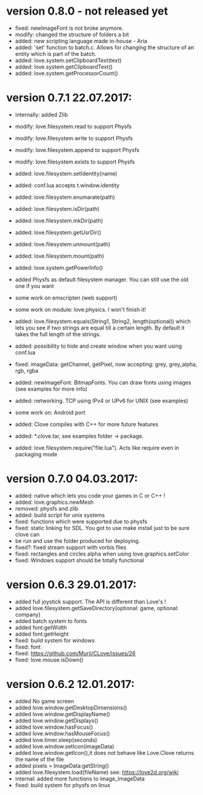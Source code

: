 version 0.8.0 - not released yet
=============
* fixed:  newImageFont is not broke anymore.
* modify: changed the structure of folders a bit 
* added: new scripting language made in-house - Aria
* added: 'set' function to batch.c. Allows for changing the structure of an entity which is part of the batch.
* added: love.system.setClipboardText(text)
* added: love.system.getClipboardText()
* added: love.system.getProcessorCount()

version 0.7.1 22.07.2017:
=============

* internally: added Zlib
* modify: love.filesystem.read to support Physfs
* modify: love.filesystem.write to support Physfs
* modify: love.filesystem.append to support Physfs
* modify: love.filesystem.exists to support Physfs
* added: love.filesystem.setIdentity(name)
* added: conf.lua accepts t.window.identity
* added: love.filesystem.enumarate(path)
* added: love.filesystem.isDir(path)
* added: love.filesystem.mkDir(path)
* added: love.filesystem.getUsrDir()
* added: love.filesystem.unmount(path)
* added: love.filesystem.mount(path)
* added: love.system.getPowerInfo()
* added Physfs as default filesystem manager. You can still use the old one if you want
* some work on emscripten (web support)
* some work on module: love.physics. I won't finish it!
* added: love.filesystem.equals(String1, String2, length(optional))
which lets you see if two strings are equal till a certain length. By default
it takes the full length of the strings.

* added: possibility to hide and create window when you want using conf.lua
* fixed: imageData: getChannel, getPixel, now accepting: grey, grey_alpha, rgb, rgba
* added: newImageFont. BitmapFonts. You can draw fonts using images (see examples for more info)
* added: networking. TCP using IPv4 or UPv6 for UNIX (see examples)
* some work on: Android port
* added: Clove compiles with C++ for more future features
* added: *.clove.tar, see examples folder -> package.
* added: love.filesystem.require("file.lua"). Acts like require even in packaging mode

version 0.7.0 04.03.2017:
=====

* added: native which lets you code your games in C or C++ !
* added: love.graphics.newMesh
* removed: physfs and zlib
* added: build script for unix systems
* fixed: functions which were supported due to physfs
* fixed: static linking for SDL. You got to use make install just to be sure clove can
* be run and use the folder produced for deploying.
* fixed?: fixed stream support with vorbis files
* fixed: rectangles and circles alpha when using love.graphics.setColor
* fixed: Windows support should be totally functional


version 0.6.3 29.01.2017:
==========

* added full joystick support. The API is different than Love's !
* added love.filesystem.getSaveDirectory(optional: game, optional: company)
* added batch system to fonts
* added font:getWidth
* added font:getHeight
* fixed: build system for windows
* fixed: font
* fixed: https://github.com/Murii/CLove/issues/26
* fixed: love.mouse.isDown()

version 0.6.2 12.01.2017:
=====

* added No game screen
* added love.window.getDesktopDimensions()
* added love.window.getDisplayName()
* added love.window.getDisplays()
* added love.window.hasFocus()
* added love.window.hasMouseFocus()
* added love.timer.sleep(seconds)
* added love.window.setIcon(imageData)
* added love.window.getIcon(),it does not behave like Love.Clove returns the name of the file
* added pixels = ImageData:getString()
* added love.filesystem.load(fileName) see: https://love2d.org/wiki
* internal: added more functions to image_ImageData
* fixed: build system for physfs on linux

